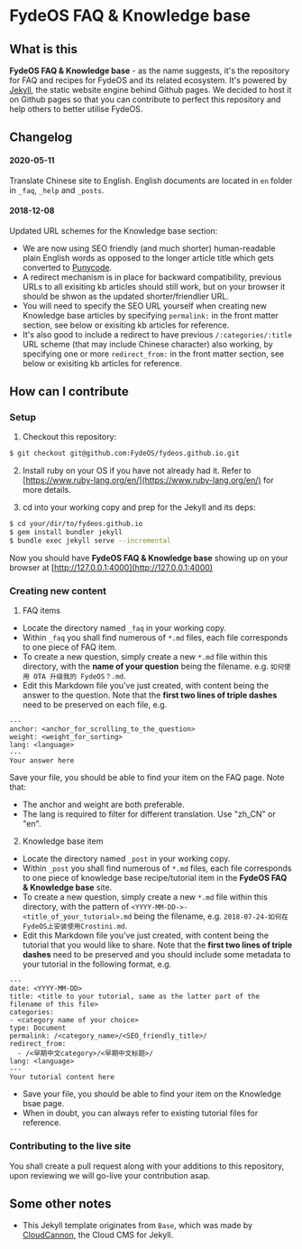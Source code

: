 # FydeOS FAQ & Knowledge base

## What is this
**FydeOS FAQ & Knowledge base** - as the name suggests, it's the repository for FAQ and recipes for FydeOS and its related ecosystem. It's powered by [Jekyll](https://jekyllrb.com/), the static website engine behind Github pages. We decided to host it on Github pages so that you can contribute to perfect this repository and help others to better utilise FydeOS.


## Changelog
#### 2020-05-11
Translate Chinese site to English. English documents are located in `en` folder in `_faq`, `_help` and `_posts`.

#### 2018-12-08
Updated URL schemes for the Knowledge base section:
 - We are now using SEO friendly (and much shorter) human-readable plain English words as opposed to the longer article title which gets converted to [Punycode](https://en.wikipedia.org/wiki/Punycode).
 - A redirect mechanism is in place for backward compatibility, previous URLs to all exisiting kb articles should still work, but on your browser it should be shwon as the updated shorter/friendlier URL.
 - You will need to specify the SEO URL yourself when creating new Knowledge base articles by specifying `permalink:` in the front matter section, see below or exisiting kb articles for reference.
 - It's also good to include a redirect to have previous `/:categories/:title` URL scheme (that may include Chinese character) also working, by specifying one or more `redirect_from:` in the front matter section, see below or exisiting kb articles for reference.


## How can I contribute

### Setup

1. Checkout this repository:
```bash
$ git checkout git@github.com:FydeOS/fydeos.github.io.git
```

2. Install ruby on your OS if you have not already had it. Refer to [https://www.ruby-lang.org/en/](https://www.ruby-lang.org/en/) for more details.

3. cd into your working copy and prep for the Jekyll and its deps:
```bash
$ cd your/dir/to/fydeos.github.io
$ gem install bundler jekyll
$ bundle exec jekyll serve --incremental
```

Now you should have **FydeOS FAQ & Knowledge base** showing up on your browser at [http://127.0.0.1:4000](http://127.0.0.1:4000)

### Creating new content
1. FAQ items
 - Locate the directory named `_faq` in your working copy.
 - Within `_faq` you shall find numerous of `*.md` files, each file corresponds to one piece of FAQ item.
 - To create a new question, simply create a new `*.md` file within this directory, with the **name of your question** being the filename. e.g. `如何使用 OTA 升级我的 FydeOS？.md`.
 - Edit this Markdown file you've just created, with content being the answer to the question. Note that the **first two lines of triple dashes** need to be preserved on each file, e.g.

```
---
anchor: <anchor_for_scrolling_to_the_question>
weight: <weight_for_sorting>
lang: <language>
---
Your answer here
```
Save your file, you should be able to find your item on the FAQ page. Note that:

  - The anchor and weight are both preferable.
  - The lang is required to filter for different translation. Use "zh_CN" or "en".

2. Knowledge base item
 - Locate the directory named `_post` in your working copy.
 - Within `_post` you shall find numerous of `*.md` files, each file corresponds to one piece of knowledge base recipe/tutorial item in the **FydeOS FAQ & Knowledge base** site.
 - To create a new question, simply create a new `*.md` file within this directory, with the pattern of `<YYYY-MM-DD->-<title_of_your_tutorial>.md` being the filename, e.g. `2018-07-24-如何在FydeOS上安装使用Crostini.md`.
 - Edit this Markdown file you've just created, with content being the tutorial that you would like to share. Note that the **first two lines of triple dashes** need to be preserved and you should include some metadata to your tutorial in the following format, e.g.

```
---
date: <YYYY-MM-DD>
title: <title to your tutorial, same as the latter part of the filename of this file>
categories:
- <category name of your choice>
type: Document
permalink: /<category_name>/<SEO_friendly_title>/
redirect_from:
  - /<早期中文category>/<早期中文标题>/
lang: <language>
---
Your tutorial content here
```
 - Save your file, you should be able to find your item on the Knowledge bsae page.
 - When in doubt, you can always refer to existing tutorial files for reference.

### Contributing to the live site
You shall create a pull request along with your additions to this repository, upon reviewing we will go-live your contribution asap.


## Some other notes
 - This Jekyll template originates from `Base`, which was made by [CloudCannon](http://cloudcannon.com/), the Cloud CMS for Jekyll.
